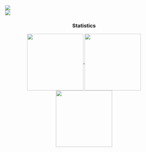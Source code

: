 <div> <a href="https://github.com/lowrank" target="_blank"><img src="https://img.shields.io/badge/GitHub-100000?style=for-the-badge&logo=github&logoColor=white" target="_blank"></a>
</div><img src="https://user-images.githubusercontent.com/73097560/115834477-dbab4500-a447-11eb-908a-139a6edaec5c.gif"><h3 align="center">Statistics</h3>
<div align="center">
<a href="https://github.com/lowrank">
<img align="center" src="http://github-profile-summary-cards.vercel.app/api/cards/stats?username=lowrank&theme=darcula" height="180em" />
<img align="center" src="http://github-profile-summary-cards.vercel.app/api/cards/repos-per-language?username=lowrank&theme=darcula" height="180em" />
<img align="center" src="http://github-profile-summary-cards.vercel.app/api/cards/productive-time?username=lowrank&theme=darcula" height="180em" />
</div>
